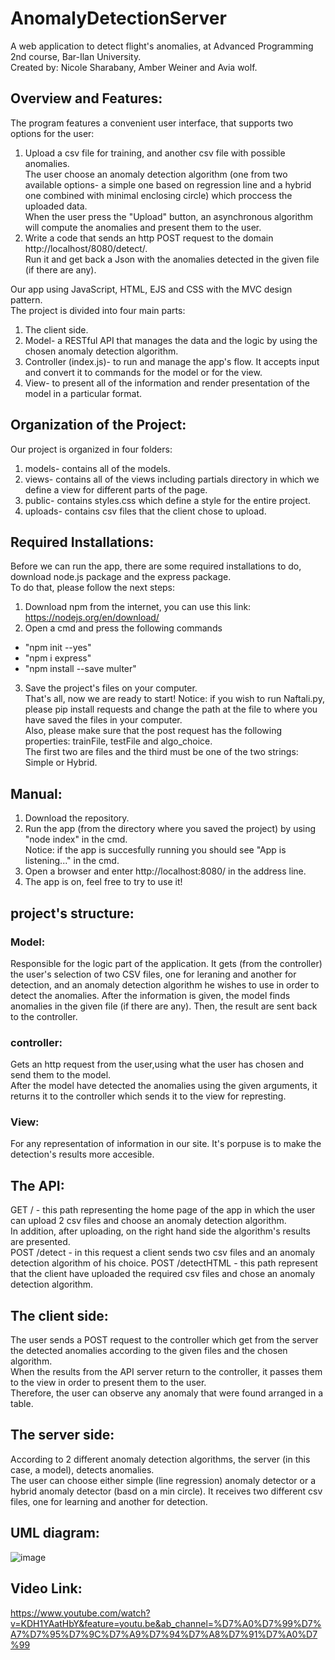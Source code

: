 # AnomalyDetectionServer
A web application to detect flight's anomalies, at Advanced Programming 2nd course, Bar-Ilan University.  
Created by: Nicole Sharabany, Amber Weiner and Avia wolf.

## Overview and Features:
The program features a convenient user interface, that supports two options for the user: 
1. Upload a csv file for training, and another csv file with possible anomalies.    
The user choose an anomaly detection algorithm (one from two available options- a simple one based on regression line and a hybrid one combined with minimal enclosing circle) which proccess the uploaded data.  
When the user press the "Upload" button, an asynchronous algorithm will compute the anomalies and present them to the user.  
2. Write a code that sends an http POST request to the domain http://localhost/8080/detect/.  
Run it and get back a Json with the anomalies detected in the given file (if there are any).

Our app using JavaScript, HTML, EJS and CSS with the MVC design pattern.  
The project is divided into four main parts:  
1. The client side.
2. Model- a RESTful API that manages the data and the logic by using the chosen anomaly detection algorithm.
3. Controller (index.js)- to run and manage the app's flow. It accepts input and convert it to commands for the model or for the view.
4. View- to present all of the information and render presentation of the model in a particular format.

## Organization of the Project:
Our project is organized in four folders:
1. models- contains all of the models.
2. views- contains all of the views including partials directory in which we define a view for different parts of the page.
3. public- contains styles.css which define a style for the entire project.
4. uploads- contains csv files that the client chose to upload.

## Required Installations:
Before we can run the app, there are some required installations to do, download node.js package and the express package.  
To do that, please follow the next steps:
1. Download npm from the internet, you can use this link: https://nodejs.org/en/download/
2. Open a cmd and press the following commands  
* "npm init --yes"  
* "npm i express"  
* "npm install --save multer"  
3. Save the project's files on your computer.   
That's all, now we are ready to start!
Notice: if you wish to run Naftali.py, please pip install requests and change the path at the file to where you have saved the files in your computer.  
Also, please make sure that the post request has the following properties: trainFile, testFile and algo_choice.  
The first two are files and the third must be one of the two strings: Simple or Hybrid.

## Manual:
1. Download the repository.
2. Run the app (from the directory where you saved the project) by using "node index" in the cmd.  
Notice: if the app is succesfully running you should see "App is listening..." in the cmd.
4. Open a browser and enter http://localhost:8080/ in the address line.
5. The app is on, feel free to try to use it!

## project's structure:
### Model:
Responsible for the logic part of the application. It gets (from the controller) the user's selection of two CSV files, one for leraning and another for detection, and an anomaly detection algorithm he wishes to use in order to detect the anomalies. After the information is given, the model finds anomalies in the given file (if there are any). Then, the result are sent back to the controller.

### controller:
Gets an http request from the user,using what the user has chosen and send them to the model.  
After the model have detected the anomalies using the given arguments, it returns it to the controller which sends it to the view for represting.

### View:
For any representation of information in our site. It's porpuse is to make the detection's results more accesible.  

## The API:
GET / - this path representing the home page of the app in which the user can upload 2 csv files and choose an anomaly detection algorithm.  
In addition, after uploading, on the right hand side the algorithm's results are presented.  
POST /detect - in this request a client sends two csv files and an anomaly detection algorithm of his choice.
POST /detectHTML - this path represent that the client have uploaded the required csv files and chose an anomaly detection algorithm.

## The client side:
The user sends a POST request to the controller which get from the server the detected anomalies according to the given files and the chosen algorithm.  
When the results from the API server return to the controller, it passes them to the view in order to present them to the user.  
Therefore, the user can observe any anomaly that were found arranged in a table.  

## The server side:
According to 2 different anomaly detection algorithms, the server (in this case, a model), detects anomalies.  
The user can choose either simple (line regression) anomaly detector or a hybrid anomaly detector (basd on a min circle).
It receives two different csv files, one for learning and another for detection.

## UML diagram:
![image](https://user-images.githubusercontent.com/63461543/120119849-9a265c00-c1a2-11eb-90aa-d9225090ea9c.png)

## Video Link:
https://www.youtube.com/watch?v=KDH1YAatHbY&feature=youtu.be&ab_channel=%D7%A0%D7%99%D7%A7%D7%95%D7%9C%D7%A9%D7%94%D7%A8%D7%91%D7%A0%D7%99
